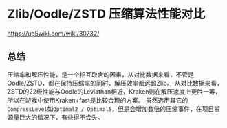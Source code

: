 # Zlib/Oodle/ZSTD 压缩算法性能对比

https://ue5wiki.com/wiki/30732/

## 总结

压缩率和解压性能，是一个相互取舍的因素，从对比数据来看，不管是Oodle/ZSTD，都在保持压缩率的同时，解压效率都远超Zlib。
从对比数据来看，ZSTD的22级性能与Oodle的Leviathan相近，Kraken则在解压速度上更胜一筹，所以在游戏中使用Kraken+fast是比较合理的方案。
虽然选用其它的`CompressLevel`如`Optimal2 / Optimal5`，但是会增加数倍的压缩事件，在项目资源量巨大的情况下，有些得不尝失。